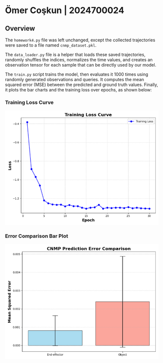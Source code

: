 # **Ömer Coşkun | 2024700024**

## **Overview**

The `homework4.py` file was left unchanged, except the collected trajectories were saved to a file named `cnmp_dataset.pkl`.

The `data_loader.py` file is a helper that loads these saved trajectories, randomly shuffles the indices, normalizes the time values, and creates an observation tensor for each sample that can be directly used by our model.

The `train.py` script trains the model, then evaluates it 1000 times using randomly generated observations and queries. It computes the mean squared error (MSE) between the predicted and ground truth values. Finally, it plots the bar charts and the training loss over epochs, as shown below:

### **Training Loss Curve**
![Training Loss Curve](loss_plot.png)

### **Error Comparison Bar Plot**
![Error Comparison Bar Plot](error_comparison.png)
